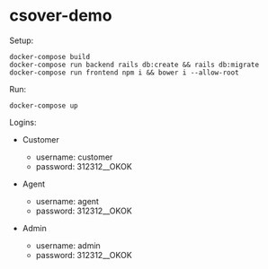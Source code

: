 # csover-demo

Setup:

```shell
docker-compose build
docker-compose run backend rails db:create && rails db:migrate
docker-compose run frontend npm i && bower i --allow-root
```

Run:
```shell
docker-compose up
```


Logins:

- Customer
	- username: customer
	- password: 312312__OKOK

- Agent
	- username: agent
	- password: 312312__OKOK

- Admin
	- username: admin
	- password: 312312__OKOK